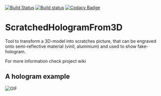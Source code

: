 [![Build Status](https://travis-ci.com/shchuko/ScratchedHologramFrom3D.svg?branch=master)](https://travis-ci.com/shchuko/ScratchedHologramFrom3D)
[![Build status](https://ci.appveyor.com/api/projects/status/rv5v9bxjwx3af1rt/branch/master?svg=true)](https://ci.appveyor.com/project/shchuko/scratchedhologramfrom3d/branch/master)
[![Codacy Badge](https://api.codacy.com/project/badge/Grade/d72413d6128c47a6a1c43a42647b338d)](https://www.codacy.com/manual/shchuko/ScratchedHologramFrom3D?utm_source=github.com&amp;utm_medium=referral&amp;utm_content=shchuko/ScratchedHologramFrom3D&amp;utm_campaign=Badge_Grade)

# ScratchedHologramFrom3D

Tool to transform a 3D-model into scratches picture, that can be engraved onto semi-reflective material (vinil, aluminium) and used to show fake-hologram.

For more information check project wiki

## A hologram example

![GIF](https://github.com/shchuko/ScratchedHologramFrom3D/blob/master/examples-pictures/scratch-holo-example.gif)
